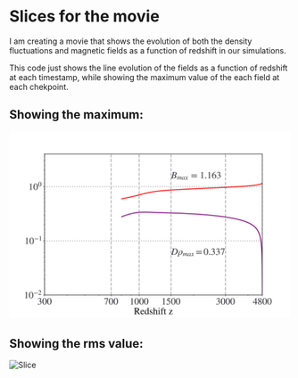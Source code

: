 # Slices for the movie

I am creating a movie that shows the evolution of both the density fluctuations and magnetic fields as a function of redshift in our simulations. 

This code just shows the line evolution of the fields as a function of redshift at each timestamp, while showing the maximum value of the each field at each chekpoint.

## Showing the maximum:
![Slice](https://github.com/farhatbassel/movie/blob/main/sidePlot26.png)


## Showing the rms value:
![Slice](https://github.com/farhatbassel/movie/blob/main/sidePlot25.png)
